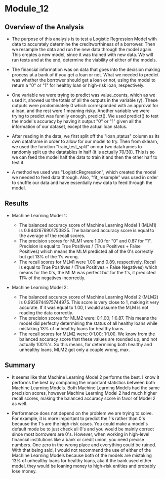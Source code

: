 # Module_12

## Overview of the Analysis

* The purpose of this analysis is to test a Logistic Regression Model with data to accurately determine the creditworthiness of a borrower. Then we resample the data and run the new data through the model again. This creates a new model, since it was trained with new data. We will run tests and at the end, determine the viability of either of the models.

* The financial information was on data that goes into the decision making process at a bank of if you get a loan or not. What we needed to predict was whether the borrower should get a loan or not, using the model to return a "0" or "1" for healthy loan or high-risk loan, respectively.

* One variable we were trying to predict was value_counts, which as we used it, showed us the totals of all the outputs in the variable (y). These outputs were prodominately 0 which corresponded with an approval for a loan, and the rest were 1 meaning risky. Another variable we were trying to predict was funnily enough, predict(). We used predict() to test the model's accuracy by having it output "0" or "1" given all the information of our dataset, except the actual loan status.

* After reading in the data, we first split off the "loan_status" column as its own dataframe in order to allow for our model to try. Then from sklearn, we used the function "train_test_split" on our two dataframes to randomly split up the datatables in half (it is actually 70/30). This is so we can feed the model half the data to train it and then the other half to test it. 

* A method we used was "LogisticRegression", which created the model we needed to feed data through. Also, "fit_resample" was used in order to shuffle our data and have essentially new data to feed through the model. 

## Results

* Machine Learning Model 1:
  * The balanced accuracy score of Machine Learning Model 1 (MLM1) is 0.9442676901753825. The balanced accuracy score is equal to the average of the recall scores.
  * The precision scores for MLM1 were 1.00 for "0" and 0.87 for "1". Precision is equal to True Positives / (True Positives + False Positives) which means the MLM predicted all of the 0's correctly but got 13% of the 1's wrong. 
  * The recall scores for MLM1 were 1.00 and 0.89, respectively. Recall is equal to True Positives / (True Positives + False Negatives) which means for the 0's, the MLM was perfect but for the 1's, it predicted 11% of the negatives incorrectly. 



* Machine Learning Model 2:
  * The balanced accuracy score of Machine Learning Model 2 (MLM2) is 0.9959744975744975. This score is very close to 1, making it very accurate. If it was equal to 1.00, I would assume the MLM is not reading the data correctly. 
  * The precision scores for MLM2 were: 0:1.00; 1:0.87. This means the model did perfectly determining the status of all healthy loans while mistaking 13% of unhealthy loans for healthy loans. 
  * The recall scores for MLM2 were: 0:1.00; 1:1.00. We know from the balanced accuracy score that these values are rounded up, and not actually 100%'s. So this means, for determining both healthy and unhealthy loans, MLM2 got only a couple wrong, max.

## Summary

* It seems like that Machine Learning Model 2 performs the best. I know it performs the best by comparing the important statistics between both Machine Learning Models. Both Machine Learning Models had the same precision scores, however Machine Learning Model 2 had much higher recall scores, making the balanced accuracy score in favor of Model 2 as well. 

* Performance does not depend on the problem we are trying to solve. For example, it is more important to predict the 1's rather than 0's because the 1's are the high-risk cases. You could make a model's default mode be to just check all 0's and you would be mainly correct since most borrowers are 0's. However, when working in high-level financial institutions like a bank or credit union, you need precise numbers. One zero in the wrong place and everything could be ruined. With that being said, I would not recommend the use of either of the Machine Learning Models because both of the models are mistaking 13% of unhealthy loans for healthy loans, aka if the bank used either model, they would be loaning money to high-risk entities and probably lose money. 